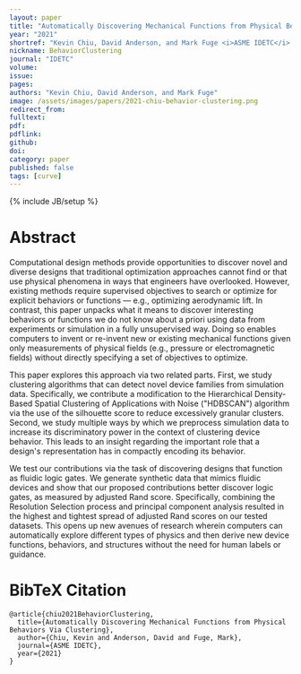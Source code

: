 ```yaml
---
layout: paper
title: "Automatically Discovering Mechanical Functions from Physical Behaviors Via Clustering"
year: "2021"
shortref: "Kevin Chiu, David Anderson, and Mark Fuge <i>ASME IDETC</i> 2021"
nickname: BehaviorClustering
journal: "IDETC"
volume: 
issue: 
pages: 
authors: "Kevin Chiu, David Anderson, and Mark Fuge"
image: /assets/images/papers/2021-chiu-behavior-clustering.png
redirect_from: 
fulltext:
pdf: 
pdflink: 
github: 
doi: 
category: paper
published: false
tags: [curve]
---
```

{% include JB/setup %}

# Abstract

Computational design methods provide opportunities to discover novel and diverse designs that traditional optimization approaches cannot find or that use physical phenomena in ways that engineers have overlooked. However, existing methods require supervised objectives to search or optimize for explicit behaviors or functions — e.g., optimizing aerodynamic lift. In contrast, this paper unpacks what it means to discover interesting behaviors or functions we do not know about a priori using data from experiments or simulation in a fully unsupervised way. Doing so enables computers to invent or re-invent new or existing mechanical functions given only measurements of physical fields (e.g., pressure or electromagnetic fields) without directly specifying a set of objectives to optimize.

This paper explores this approach via two related parts. First, we study clustering algorithms that can detect novel device families from simulation data. Specifically, we contribute a modification to the Hierarchical Density-Based Spatial Clustering of Applications with Noise ("HDBSCAN") algorithm via the use of the silhouette score to reduce excessively granular clusters. Second, we study multiple ways by which we preprocess simulation data to increase its discriminatory power in the context of clustering device behavior. This leads to an insight regarding the important role that a design's representation has in compactly encoding its behavior.

We test our contributions via the task of discovering designs that function as fluidic logic gates. We generate synthetic data that mimics fluidic devices and show that our proposed contributions better discover logic gates, as measured by adjusted Rand score. Specifically, combining the Resolution Selection process and principal component analysis resulted in the highest and tightest spread of adjusted Rand scores on our tested datasets. This opens up new avenues of research wherein computers can automatically explore different types of physics and then derive new device functions, behaviors, and structures without the need for human labels or guidance.

# BibTeX Citation

```
@article{chiu2021BehaviorClustering,
  title={Automatically Discovering Mechanical Functions from Physical Behaviors Via Clustering},
  author={Chiu, Kevin and Anderson, David and Fuge, Mark},
  journal={ASME IDETC},
  year={2021}
}
```
